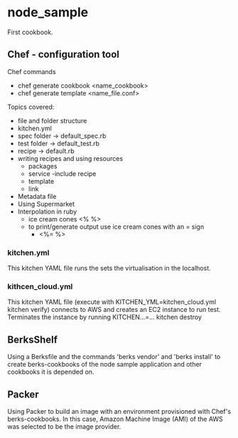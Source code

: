 # node_sample

First cookbook.

## Chef - configuration tool
Chef commands
- chef generate cookbook <name_cookbook>
- chef generate template <name_file.conf>

Topics covered:
- file and folder structure
- kitchen.yml
- spec folder -> default_spec.rb
- test folder -> default_test.rb
- recipe -> default.rb
- writing recipes and using resources
  - packages
  - service
  -include recipe
  - template
  - link
- Metadata file
- Using Supermarket
- Interpolation in ruby
  - ice cream cones <% %>
  - to print/generate output use ice cream cones with an = sign
    - <%= %>

### kitchen.yml
This kitchen YAML file runs the sets the virtualisation in the localhost.

### kithcen_cloud.yml
This kitchen YAML file (execute with KITCHEN_YML=kitchen_cloud.yml kitchen verify) connects to AWS and creates an EC2 instance to run test. Terminates the instance by running KITCHEN...=... kitchen destroy

## BerksShelf
Using a Berksfile and the commands 'berks vendor' and 'berks install' to create berks-cookbooks of the node sample application and other cookbooks it is depended on.

## Packer
Using Packer to build an image with an environment provisioned with Chef's berks-cookbooks. In this case, Amazon Machine Image (AMI) of the AWS was selected to be the image provider.
